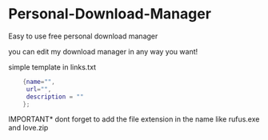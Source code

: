 # Personal-Download-Manager

Easy to use free personal download manager

you can edit my download manager in any way you want!

simple template in links.txt

```lua
	{name="", 
	 url="", 
	 description = ""
	};
```

IMPORTANT* dont forget to add the file extension in the name like rufus.exe and love.zip
